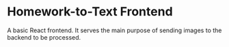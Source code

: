 # Homework-to-Text Frontend

A basic React frontend. It serves the main purpose of sending images to the backend to be processed. 
